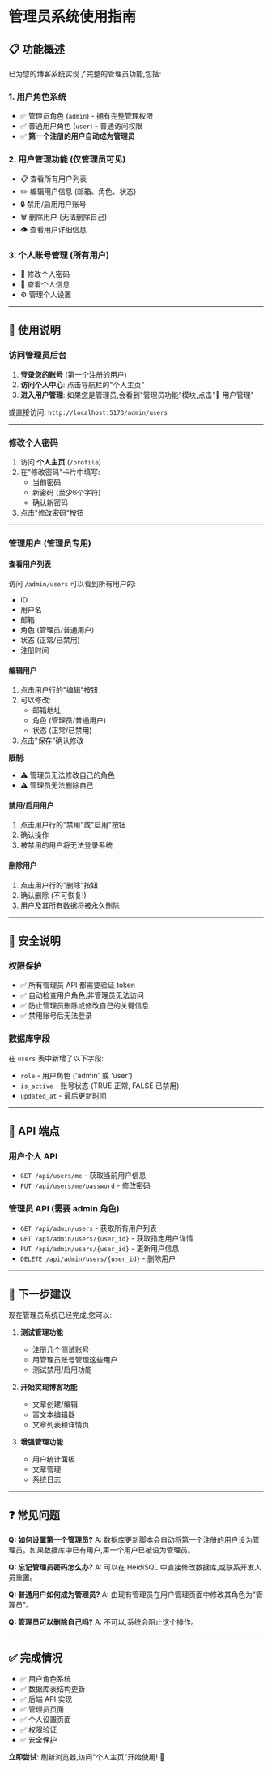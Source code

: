 # 管理员系统使用指南

## 📋 功能概述

已为您的博客系统实现了完整的管理员功能,包括:

### 1. **用户角色系统**
- ✅ 管理员角色 (`admin`) - 拥有完整管理权限
- ✅ 普通用户角色 (`user`) - 普通访问权限
- ✅ **第一个注册的用户自动成为管理员**

### 2. **用户管理功能** (仅管理员可见)
- 📋 查看所有用户列表
- ✏️ 编辑用户信息 (邮箱、角色、状态)
- 🔒 禁用/启用用户账号
- 🗑️ 删除用户 (无法删除自己)
- 👁️ 查看用户详细信息

### 3. **个人账号管理** (所有用户)
- 🔑 修改个人密码
- 👤 查看个人信息
- ⚙️ 管理个人设置

---

## 🚀 使用说明

### **访问管理员后台**

1. **登录您的账号** (第一个注册的用户)
2. **访问个人中心**: 点击导航栏的"个人主页"
3. **进入用户管理**: 如果您是管理员,会看到"管理员功能"模块,点击"🔧 用户管理"

或直接访问: `http://localhost:5173/admin/users`

---

### **修改个人密码**

1. 访问 **个人主页** (`/profile`)
2. 在"修改密码"卡片中填写:
   - 当前密码
   - 新密码 (至少6个字符)
   - 确认新密码
3. 点击"修改密码"按钮

---

### **管理用户** (管理员专用)

#### **查看用户列表**
访问 `/admin/users` 可以看到所有用户的:
- ID
- 用户名
- 邮箱
- 角色 (管理员/普通用户)
- 状态 (正常/已禁用)
- 注册时间

#### **编辑用户**
1. 点击用户行的"编辑"按钮
2. 可以修改:
   - 邮箱地址
   - 角色 (管理员/普通用户)
   - 状态 (正常/已禁用)
3. 点击"保存"确认修改

**限制**:
- ⚠️ 管理员无法修改自己的角色
- ⚠️ 管理员无法删除自己

#### **禁用/启用用户**
1. 点击用户行的"禁用"或"启用"按钮
2. 确认操作
3. 被禁用的用户将无法登录系统

#### **删除用户**
1. 点击用户行的"删除"按钮
2. 确认删除 (不可恢复!)
3. 用户及其所有数据将被永久删除

---

## 🔐 安全说明

### **权限保护**
- ✅ 所有管理员 API 都需要验证 token
- ✅ 自动检查用户角色,非管理员无法访问
- ✅ 防止管理员删除或修改自己的关键信息
- ✅ 禁用账号后无法登录

### **数据库字段**
在 `users` 表中新增了以下字段:
- `role` - 用户角色 ('admin' 或 'user')
- `is_active` - 账号状态 (TRUE 正常, FALSE 已禁用)
- `updated_at` - 最后更新时间

---

## 📍 API 端点

### **用户个人 API**
- `GET /api/users/me` - 获取当前用户信息
- `PUT /api/users/me/password` - 修改密码

### **管理员 API** (需要 admin 角色)
- `GET /api/admin/users` - 获取所有用户列表
- `GET /api/admin/users/{user_id}` - 获取指定用户详情
- `PUT /api/admin/users/{user_id}` - 更新用户信息
- `DELETE /api/admin/users/{user_id}` - 删除用户

---

## 🎯 下一步建议

现在管理员系统已经完成,您可以:

1. **测试管理功能**
   - 注册几个测试账号
   - 用管理员账号管理这些用户
   - 测试禁用/启用功能

2. **开始实现博客功能**
   - 文章创建/编辑
   - 富文本编辑器
   - 文章列表和详情页

3. **增强管理功能**
   - 用户统计面板
   - 文章管理
   - 系统日志

---

## ❓ 常见问题

**Q: 如何设置第一个管理员?**
A: 数据库更新脚本会自动将第一个注册的用户设为管理员。如果数据库中已有用户,第一个用户已被设为管理员。

**Q: 忘记管理员密码怎么办?**
A: 可以在 HeidiSQL 中直接修改数据库,或联系开发人员重置。

**Q: 普通用户如何成为管理员?**
A: 由现有管理员在用户管理页面中修改其角色为"管理员"。

**Q: 管理员可以删除自己吗?**
A: 不可以,系统会阻止这个操作。

---

## ✅ 完成情况

- ✅ 用户角色系统
- ✅ 数据库表结构更新
- ✅ 后端 API 实现
- ✅ 管理员页面
- ✅ 个人设置页面
- ✅ 权限验证
- ✅ 安全保护

**立即尝试**: 刷新浏览器,访问"个人主页"开始使用! 🚀
